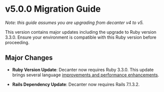 # v5.0.0 Migration Guide

_Note: this guide assumes you are upgrading from decanter v4 to v5._

This version contains major updates including the upgrade to Ruby version 3.3.0. Ensure your environment is compatible with this Ruby version before proceeding.

## Major Changes

- **Ruby Version Update**: Decanter now requires Ruby 3.3.0. This update brings several language [improvements and performance enhancements](https://www.ruby-lang.org/en/news/2023/12/25/ruby-3-3-0-released/).

- **Rails Dependency Update**: Decanter now requires Rails 7.1.3.2.
